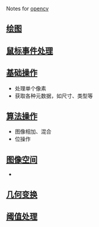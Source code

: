 Notes for [opencv](https://docs.opencv.org/master/)

## [绘图](https://docs.opencv.org/master/dc/da5/tutorial_py_drawing_functions.html)

## [鼠标事件处理](https://docs.opencv.org/master/db/d5b/tutorial_py_mouse_handling.html)

## [基础操作](https://docs.opencv.org/master/d3/df2/tutorial_py_basic_ops.html)
* 处理单个像素
* 获取各种元数据，如尺寸、类型等

## [算法操作](https://docs.opencv.org/master/d0/d86/tutorial_py_image_arithmetics.html)
* 图像相加、混合
* 位操作

## [图像空间](https://docs.opencv.org/master/df/d9d/tutorial_py_colorspaces.html)
* 

## [几何变换](https://docs.opencv.org/master/da/d6e/tutorial_py_geometric_transformations.html)

## [阈值处理](https://docs.opencv.org/master/d7/d4d/tutorial_py_thresholding.html)
